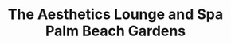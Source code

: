 ---
title: "The Aesthetics Lounge and Spa Palm Beach Gardens"
url: /palm-beach-gardens/the-aesthetics-lounge-and-spa-palm-beach-gardens/
shop: Kosmetik
---